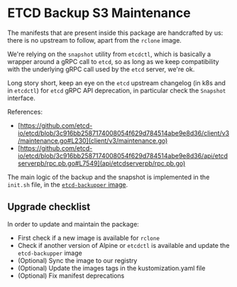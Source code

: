 # ETCD Backup S3 Maintenance

The manifests that are present inside this package are handcrafted by us: there is no upstream to follow, apart from the `rclone` image.

We're relying on the `snapshot` utility from `etcdctl`, which is basically a wrapper around a gRPC call to
`etcd`, so as long as we keep compatibility with the underlying gRPC call used by the `etcd` server, we're ok.

Long story short, keep an eye on the `etcd` upstream changelog (in k8s and in `etcdctl`) for `etcd`
gRPC API deprecation, in particular check the `Snapshot` interface.

References:
- [https://github.com/etcd-io/etcd/blob/3c916bb2587174008054f629d784514abe9e8d36/client/v3/maintenance.go#L230](client/v3/maintenance.go)
- [https://github.com/etcd-io/etcd/blob/3c916bb2587174008054f629d784514abe9e8d36/api/etcdserverpb/rpc.pb.go#L7549](api/etcdserverpb/rpc.pb.go)

The main logic of the backup and the snapshot is implemented in the `init.sh`
file, in the [`etcd-backupper` image](https://github.com/sighupio/fury-distribution-container-image-sync/tree/main/modules/dr/custom/etcd-backupper).

## Upgrade checklist
In order to update and maintain the package:
- First check if a new image is available for `rclone`
- Check if another version of Alpine or `etcdctl` is available and update the `etcd-backupper` image
- (Optional) Sync the image to our registry
- (Optional) Update the images tags in the kustomization.yaml file
- (Optional) Fix manifest deprecations
